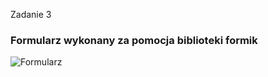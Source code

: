 Zadanie 3
<h3>Formularz wykonany za pomocja biblioteki formik </h3>
<img src="demo" alt="Formularz">
